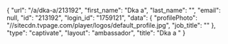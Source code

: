 {
    "url": "\/a\/dka-a\/213192",
    "first_name": "Dka a",
    "last_name": "",
    "email": null,
    "id": "213192",
    "login_id": "1759121",
    "data": {
        "profilePhoto": "\/\/sitecdn.tvpage.com\/player\/logos\/default_profile.jpg",
        "job_title": ""
    },
    "type": "captivate",
    "layout": "ambassador",
    "title": "Dka a "
}